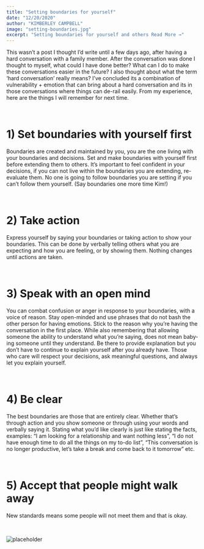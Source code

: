 ```yaml
---
title: "Setting boundaries for yourself"
date: "12/20/2020"
author: "KIMBERLEY CAMPBELL"
image: "setting-boundaries.jpg"
excerpt: "Setting boundaries for yourself and others Read More →"
---
```


This wasn’t a post I thought I’d write until a few days ago, after having a hard conversation with a family member. After the conversation was done I thought to myself, what could I have done better? What can I do to make these conversations easier in the future? I also thought about what the term ‘hard conversation’ really means? I’ve concluded its a combination of vulnerability + emotion that can bring about a hard conversation and its in those conversations where things can de-rail easily. From my experience, here are the things I will remember for next time.

&nbsp;

# **1) Set boundaries with yourself first**

Boundaries are created and maintained by you, you are the one living with your boundaries and decisions. Set and make boundaries with yourself first before extending them to others. It’s important to feel confident in your decisions, if you can not live within the boundaries you are extending, re-evaluate them. No one is going to follow boundaries you are setting if you can’t follow them yourself. (Say boundaries one more time Kim!)

&nbsp;

# **2) Take action**

Express yourself by saying your boundaries or taking action to show your boundaries. This can be done by verbally telling others what you are expecting and how you are feeling, or by showing them. Nothing changes until actions are taken.

&nbsp;

# **3) Speak with an open mind**

You can combat confusion or anger in response to your boundaries, with a voice of reason. Stay open-minded and use phrases that do not bash the other person for having emotions. Stick to the reason why you’re having the conversation in the first place. While also remembering that allowing someone the ability to understand what you’re saying, does not mean baby-ing someone until they understand. Be there to provide explanation but you don’t have to continue to explain yourself after you already have. Those who care will respect your decisions, ask meaningful questions, and always let you explain yourself.

&nbsp;

# **4) Be clear**

The best boundaries are those that are entirely clear. Whether that’s through action and you show someone or through using your words and verbally saying it. Stating what you’d like clearly is just like stating the facts, examples: “I am looking for a relationship and want nothing less”, “I do not have enough time to do all the things on my to-do list”, “This conversation is no longer productive, let’s take a break and come back to it tomorrow” etc.

&nbsp;

# **5) Accept that people might walk away**

New standards means some people will not meet them and that is okay.

&nbsp;

![placeholder](https://source.unsplash.com/user/erondu/1600x900)
